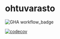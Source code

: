 # ohtuvarasto

![GHA workflow_badge](https://github.com/mluukkai/ohtuvarasto/workflows/CI/badge.svg)

[![codecov](https://codecov.io/gh/ollhaa/ohtuvarasto/graph/badge.svg?token=4HTIPZWCBI)](https://codecov.io/gh/ollhaa/ohtuvarasto)
